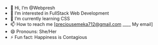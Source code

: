 - 👋 Hi, I’m @Webpresh
- 👀 I’m interested in FullStack Web Development
- 🌱 I’m currently learning CSS
- 📫 How to reach me [preciousemeka712@gmail.com ____ My email]
- 😄 Pronouns: She/Her
- ⚡ Fun fact: Happiness is Contagious

<!---
Webpresh/Webpresh is a ✨ special ✨ repository because its `README.md` (this file) appears on your GitHub profile.
You can click the Preview link to take a look at your changes.
--->
